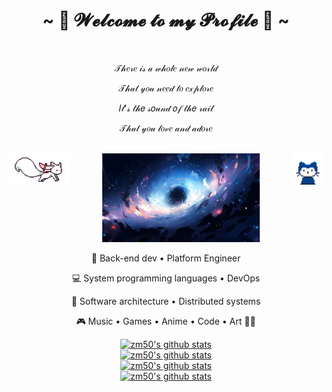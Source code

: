 <div align="center">
  <h1 align="center">~ 💖 𝓦𝓮𝓵𝓬𝓸𝓶𝓮 𝓽𝓸 𝓶𝔂 𝓟𝓻𝓸𝓯𝓲𝓵𝓮 💖 ~</h1>
  <br>
  <p>𝒯𝒽𝑒𝓇𝑒 𝒾𝓈 𝒶 𝓌𝒽𝑜𝓁𝑒 𝓃𝑒𝓌 𝓌𝑜𝓇𝓁𝒹</p>
  <p>𝒯𝒽𝒶𝓉 𝓎𝑜𝓊 𝓃𝑒𝑒𝒹 𝓉𝑜 𝑒𝓍𝓅𝓁𝑜𝓇𝑒</p>
  <p>𝐼𝓉'𝓈 𝓉𝒽𝑒 𝓈𝑜𝓊𝓃𝒹 𝑜𝒻 𝓉𝒽𝑒 𝓇𝒶𝒾𝓁</p>
  <p>𝒯𝒽𝒶𝓉 𝓎𝑜𝓊 𝓁𝑜𝓋𝑒 𝒶𝓃𝒹 𝒶𝒹𝑜𝓇𝑒</p>
  <br>

  <div display="flex" justify-content="space-between" align-items="center">
    <img src="https://raw.githubusercontent.com/zm50/zm50/master/animal.gif" height="50" align="left" />
    <img src="https://raw.githubusercontent.com/zm50/zm50/master/space.jpg" width="50%" />
    <img src="https://raw.githubusercontent.com/zm50/zm50/master/cat.gif" height="50" align="right" />
  </div>

  <p>💼 Back-end dev • Platform Engineer</p>
  <p>💻 System programming languages • DevOps</p>
  <p>📖 Software architecture • Distributed systems</p>
  <p>🎮 Music • Games • Anime • Code • Art 🐤🐥</p>

  
  <p align="center">
    <a href="https://github.com/zm50">
      <img src="https://github-readme-stats.vercel.app/api/top-langs/?username=zm50&show_icons=true&theme=github_dark" alt="zm50's github stats">
    </a>
    <br>
    <a href="https://github.com/zm50">
      <img src="https://github-readme-stats.vercel.app/api?username=zm50&show_icons=true&theme=github_dark" alt="zm50's github stats">
    </a>
    <br>
    <a href="https://github.com/zm50">
      <img src="https://github-profile-summary-cards.vercel.app/api/cards/productive-time?username=zm50&theme=github_dark" alt="zm50's github stats">
    </a>
    <br>
    <a href="https://github.com/zm50">
      <img src="https://github-profile-summary-cards.vercel.app/api/cards/profile-details?username=zm50&theme=github_dark" alt="zm50's github stats">
    </a>

  </p>

</div>
